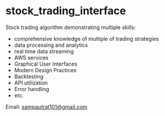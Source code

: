 # stock_trading_interface

Stock trading algorithm demonstrating multiple skills:
- comprehensive knowledge of multiple of trading strategies
- data processing and analytics
- real time data streaming
- AWS services
- Graphical User Interfaces
- Modern Design Practices
- Backtesting
- API utilization
- Error handling
- etc.

Email: sampautrat101@gmail.com
